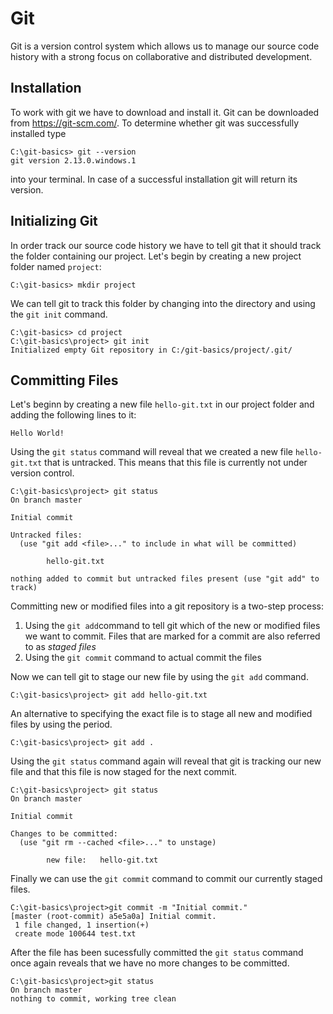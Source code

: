 # Git
Git is a version control system which allows us to
manage our source code history with a strong focus on collaborative and distributed development.

## Installation
To work with git we have to download and install it. Git can be downloaded from https://git-scm.com/.
To determine whether git was successfully installed type
```console
C:\git-basics> git --version
git version 2.13.0.windows.1
```
into your terminal. In case of a successful installation git will return its version.

## Initializing Git
In order track our source code history we have to tell git that it should track the folder containing our project. Let's begin by creating a new project folder named ```project```:
```console
C:\git-basics> mkdir project
```
We can tell git to track this folder by changing into the directory and using the ```git init``` command.
```console
C:\git-basics> cd project
C:\git-basics\project> git init
Initialized empty Git repository in C:/git-basics/project/.git/
```

## Committing Files
Let's beginn by creating a new file ```hello-git.txt``` in our project folder and adding the following lines to it:
```
Hello World!
```
Using the ```git status``` command will reveal that we created a
new file ```hello-git.txt``` that is untracked. This means that this file is currently not under version control.
```console
C:\git-basics\project> git status
On branch master

Initial commit

Untracked files:
  (use "git add <file>..." to include in what will be committed)

        hello-git.txt

nothing added to commit but untracked files present (use "git add" to track)
```
Committing new or modified files into a git repository is a two-step process:
1. Using the ```git add```command to tell git which of the new or modified files we want to commit. Files that are marked for a commit are also referred to as *staged files*
1. Using the ```git commit``` command to actual commit the files

Now we can tell git to stage our new file by using the ```git add``` command.
```console
C:\git-basics\project> git add hello-git.txt
```
An alternative to specifying the exact file is to stage all new and modified files by using the period.
```console
C:\git-basics\project> git add .
```
Using the ```git status``` command again will reveal that git is tracking our new file and that this file is now staged for the next commit.
```console
C:\git-basics\project> git status
On branch master

Initial commit

Changes to be committed:
  (use "git rm --cached <file>..." to unstage)

        new file:   hello-git.txt
```
Finally we can use the ```git commit``` command to commit our currently staged files.
```console
C:\git-basics\project>git commit -m "Initial commit."
[master (root-commit) a5e5a0a] Initial commit.
 1 file changed, 1 insertion(+)
 create mode 100644 test.txt
```
After the file has been sucessfully committed the ```git status``` command once again reveals that we have no more changes to be committed.
```console
C:\git-basics\project>git status
On branch master
nothing to commit, working tree clean
```